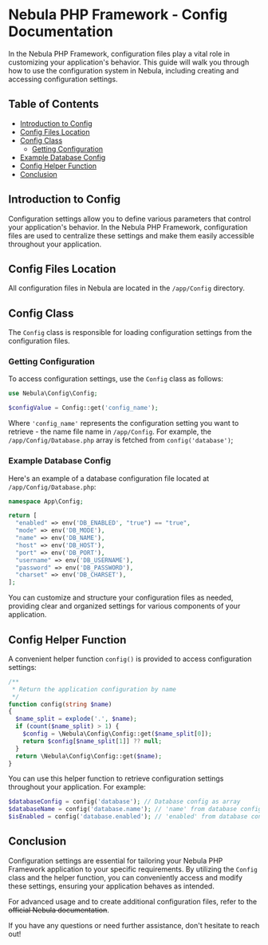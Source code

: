 # Nebula PHP Framework - Config Documentation

In the Nebula PHP Framework, configuration files play a vital role in customizing your application's behavior. This guide will walk you through how to use the configuration system in Nebula, including creating and accessing configuration settings.

## Table of Contents

- [Introduction to Config](#introduction-to-config)
- [Config Files Location](#config-files-location)
- [Config Class](#config-class)
  - [Getting Configuration](#getting-configuration)
- [Example Database Config](#example-database-config)
- [Config Helper Function](#config-helper-function)
- [Conclusion](#conclusion)

## Introduction to Config

Configuration settings allow you to define various parameters that control your application's behavior. In the Nebula PHP Framework, configuration files are used to centralize these settings and make them easily accessible throughout your application.

## Config Files Location

All configuration files in Nebula are located in the `/app/Config` directory.

## Config Class

The `Config` class is responsible for loading configuration settings from the configuration files.

### Getting Configuration

To access configuration settings, use the `Config` class as follows:

```php
use Nebula\Config\Config;

$configValue = Config::get('config_name');
```

Where `'config_name'` represents the configuration setting you want to retrieve - the name file name in `/app/Config`. For example, the `/app/Config/Database.php` array is fetched from `config('database')`;

### Example Database Config

Here's an example of a database configuration file located at `/app/Config/Database.php`:

```php
namespace App\Config;

return [
  "enabled" => env('DB_ENABLED', "true") == "true",
  "mode" => env('DB_MODE'),
  "name" => env('DB_NAME'),
  "host" => env('DB_HOST'),
  "port" => env('DB_PORT'),
  "username" => env('DB_USERNAME'),
  "password" => env('DB_PASSWORD'),
  "charset" => env('DB_CHARSET'),
];
```

You can customize and structure your configuration files as needed, providing clear and organized settings for various components of your application.

## Config Helper Function

A convenient helper function `config()` is provided to access configuration settings:

```php
/**
 * Return the application configuration by name
 */
function config(string $name)
{
  $name_split = explode('.', $name);
  if (count($name_split) > 1) {
    $config = \Nebula\Config\Config::get($name_split[0]);
    return $config[$name_split[1]] ?? null;
  }
  return \Nebula\Config\Config::get($name);
}
```

You can use this helper function to retrieve configuration settings throughout your application. For example:

```php
$databaseConfig = config('database'); // Database config as array
$databaseName = config('database.name'); // 'name' from database config array
$isEnabled = config('database.enabled'); // 'enabled' from database config array
```

## Conclusion

Configuration settings are essential for tailoring your Nebula PHP Framework application to your specific requirements. By utilizing the `Config` class and the helper function, you can conveniently access and modify these settings, ensuring your application behaves as intended.

For advanced usage and to create additional configuration files, refer to the <s>official Nebula documentation</s>.

If you have any questions or need further assistance, don't hesitate to reach out!
